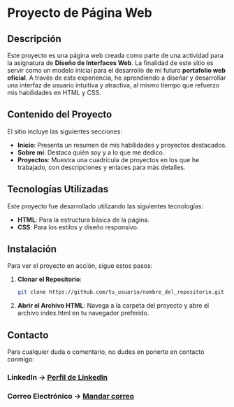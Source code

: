 # Proyecto de Página Web

## Descripción

Este proyecto es una página web creada como parte de una actividad para la asignatura de **Diseño de Interfaces Web**. La finalidad de este sitio es servir como un modelo inicial para el desarrollo de mi futuro **portafolio web oficial**. A través de esta experiencia, he aprendiendo a diseñar y desarrollar una interfaz de usuario intuitiva y atractiva, al mismo tiempo que  refuerzo mis habilidades en HTML y CSS.

## Contenido del Proyecto

El sitio incluye las siguientes secciones:

- **Inicio**: Presenta un resumen de mis habilidades y proyectos destacados.
- **Sobre mí**: Destaca quién soy y a lo que me dedico.
- **Proyectos**: Muestra una cuadrícula de proyectos en los que he trabajado, con descripciones y enlaces para más detalles.

## Tecnologías Utilizadas

Este proyecto fue desarrollado utilizando las siguientes tecnologías:

- **HTML**: Para la estructura básica de la página.
- **CSS**: Para los estilos y diseño responsivo.

## Instalación

Para ver el proyecto en acción, sigue estos pasos:

1. **Clonar el Repositorio**:
   ```bash
   git clone https://github.com/tu_usuario/nombre_del_repositorio.git

2. **Abrir el Archivo HTML**:
Navega a la carpeta del proyecto y abre el archivo index.html en tu navegador preferido.

## Contacto

Para cualquier duda o comentario, no dudes en ponerte en contacto conmigo:

### LinkedIn -> [Perfil de LinkedIn](https://www.linkedin.com/in/adrián-ruiz-sánchez)

### Correo Electrónico -> [Mandar correo](mailto:adrian.dev24@gmail.com)


